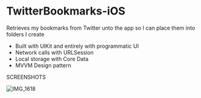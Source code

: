 # TwitterBookmarks-iOS
Retrieves my bookmarks from Twitter unto the app so I can place them into folders I create 
- Built with UIKit and entirely with programmatic UI
- Network calls with URLSession
- Local storage with Core Data
- MVVM Design pattern

SCREENSHOTS

![IMG_1618](https://user-images.githubusercontent.com/17326822/180751884-05b4a8c2-d97c-46ed-948b-477b62ad0fa0.PNG)
